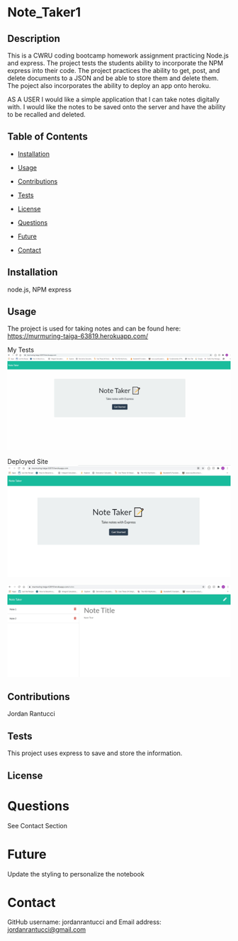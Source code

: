 # Note_Taker1

## Description 

This is a CWRU coding bootcamp homework assignment practicing Node.js and express.  The project tests the students ability to incorporate the NPM express into their code.  The project practices the ability to get, post, and delete documents to a JSON and be able to store them and delete them.  The poject also incorporates the ability to deploy an app onto heroku.

AS A USER I would like a simple application that I can take notes digitally with.  I would like the notes to be saved onto the server and have the ability to be recalled and deleted. 



## Table of Contents

* [Installation](#installation)

* [Usage](#usage)

* [Contributions](#contributions)

* [Tests](#tests)

* [License](#license)

* [Questions](#questions)

* [Future](#future)

* [Contact](#contact)

## Installation
node.js, NPM express

## Usage
The project is used for taking notes and can be found here: https://murmuring-taiga-63819.herokuapp.com/ 

My Tests
![Alt Text](public/assets/demo.gif)

Deployed Site
![Alt Text](public/assets/homepage.jpg)

![Alt Text](public/assets/notes.jpg)




## Contributions
Jordan Rantucci

## Tests
This project uses express to save and store the information.

## License 
 

# Questions
See Contact Section

# Future
Update the styling to personalize the notebook

# Contact

GitHub username: jordanrantucci and Email address: jordanrantucci@gmail.com
